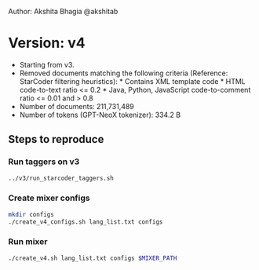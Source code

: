 Author: Akshita Bhagia @akshitab

# Version: v4

* Starting from v3.
* Removed documents matching the following criteria (Reference: StarCoder filtering heuristics):
        * Contains XML template code
        * HTML code-to-text ratio <= 0.2
        * Java, Python, JavaScript code-to-comment ratio <= 0.01 and > 0.8
* Number of documents: 211,731,489
* Number of tokens (GPT-NeoX tokenizer): 334.2 B


## Steps to reproduce


### Run taggers on v3

```bash
../v3/run_starcoder_taggers.sh
```

### Create mixer configs

```bash
mkdir configs
./create_v4_configs.sh lang_list.txt configs
```

### Run mixer

```bash
./create_v4.sh lang_list.txt configs $MIXER_PATH
```
